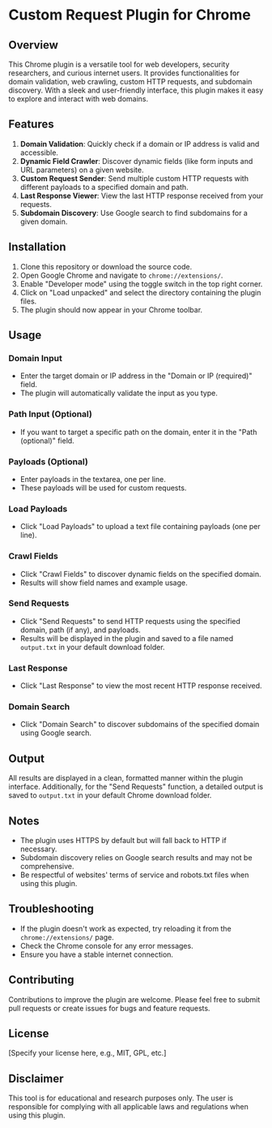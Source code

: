 # Custom Request Plugin for Chrome

## Overview

This Chrome plugin is a versatile tool for web developers, security researchers, and curious internet users. It provides functionalities for domain validation, web crawling, custom HTTP requests, and subdomain discovery. With a sleek and user-friendly interface, this plugin makes it easy to explore and interact with web domains.

## Features

1. **Domain Validation**: Quickly check if a domain or IP address is valid and accessible.
2. **Dynamic Field Crawler**: Discover dynamic fields (like form inputs and URL parameters) on a given website.
3. **Custom Request Sender**: Send multiple custom HTTP requests with different payloads to a specified domain and path.
4. **Last Response Viewer**: View the last HTTP response received from your requests.
5. **Subdomain Discovery**: Use Google search to find subdomains for a given domain.

## Installation

1. Clone this repository or download the source code.
2. Open Google Chrome and navigate to `chrome://extensions/`.
3. Enable "Developer mode" using the toggle switch in the top right corner.
4. Click on "Load unpacked" and select the directory containing the plugin files.
5. The plugin should now appear in your Chrome toolbar.

## Usage

### Domain Input
- Enter the target domain or IP address in the "Domain or IP (required)" field.
- The plugin will automatically validate the input as you type.

### Path Input (Optional)
- If you want to target a specific path on the domain, enter it in the "Path (optional)" field.

### Payloads (Optional)
- Enter payloads in the textarea, one per line.
- These payloads will be used for custom requests.

### Load Payloads
- Click "Load Payloads" to upload a text file containing payloads (one per line).

### Crawl Fields
- Click "Crawl Fields" to discover dynamic fields on the specified domain.
- Results will show field names and example usage.

### Send Requests
- Click "Send Requests" to send HTTP requests using the specified domain, path (if any), and payloads.
- Results will be displayed in the plugin and saved to a file named `output.txt` in your default download folder.

### Last Response
- Click "Last Response" to view the most recent HTTP response received.

### Domain Search
- Click "Domain Search" to discover subdomains of the specified domain using Google search.

## Output

All results are displayed in a clean, formatted manner within the plugin interface. Additionally, for the "Send Requests" function, a detailed output is saved to `output.txt` in your default Chrome download folder.

## Notes

- The plugin uses HTTPS by default but will fall back to HTTP if necessary.
- Subdomain discovery relies on Google search results and may not be comprehensive.
- Be respectful of websites' terms of service and robots.txt files when using this plugin.

## Troubleshooting

- If the plugin doesn't work as expected, try reloading it from the `chrome://extensions/` page.
- Check the Chrome console for any error messages.
- Ensure you have a stable internet connection.

## Contributing

Contributions to improve the plugin are welcome. Please feel free to submit pull requests or create issues for bugs and feature requests.

## License

[Specify your license here, e.g., MIT, GPL, etc.]

## Disclaimer

This tool is for educational and research purposes only. The user is responsible for complying with all applicable laws and regulations when using this plugin.
